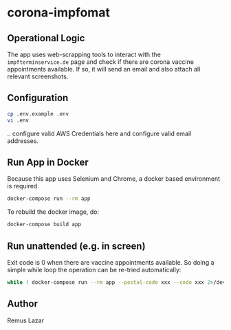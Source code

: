 # corona-impfomat

## Operational Logic

The app uses web-scrapping tools to interact with the `impfterminservice.de` page and check if there are corona vaccine appointments available. If so, it will send an email and also attach all relevant screenshots. 

## Configuration

```bash
cp .env.example .env
vi .env
```

.. configure valid AWS Credentials here and configure valid email addresses.

## Run App in Docker

Because this app uses Selenium and Chrome, a docker based environment is required.

```bash
docker-compose run --rm app
```

To rebuild the docker image, do:

```bash
docker-compose build app
```

## Run unattended (e.g. in screen)

Exit code is 0 when there are vaccine appointments available. So doing
a simple while loop the operation can be re-tried automatically:

```sh
while ! docker-compose run --rm app --postal-code xxx --code xxx 2>/dev/null; do sleep 120 ; done
```


Author
----

Remus Lazar